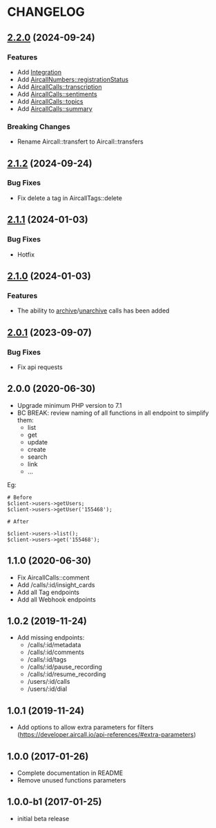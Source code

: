 # CHANGELOG

## [2.2.0](https://github.com/alex-volga/aircall-php/compare/v2.1.2...v2.2.0) (2024-09-24)
### Features
* Add [Integration](https://developer.aircall.io/api-references/#integration)
* Add [AircallNumbers::registrationStatus](https://developer.aircall.io/api-references/#registration-status)
* Add [AircallCalls::transcription](https://developer.aircall.io/api-references/#retrieve-a-transcription)
* Add [AircallCalls::sentiments](https://developer.aircall.io/api-references/#retrieve-sentiments)
* Add [AircallCalls::topics](https://developer.aircall.io/api-references/#retrieve-topics)
* Add [AircallCalls::summary](https://developer.aircall.io/api-references/#retrieve-a-summary)

### Breaking Changes
* Rename Aircall::transfert to Aircall::transfers 

## [2.1.2](https://github.com/alex-volga/aircall-php/compare/v2.1.1...v2.1.2) (2024-09-24)
### Bug Fixes
* Fix delete a tag in AircallTags::delete

## [2.1.1](https://github.com/alex-volga/aircall-php/compare/v2.1.0...v2.1.1) (2024-01-03)
### Bug Fixes
* Hotfix

## [2.1.0](https://github.com/alex-volga/aircall-php/compare/v2.0.1...v2.1.0) (2024-01-03)
### Features
* The ability to [archive](https://developer.aircall.io/api-references/#archive-a-call)/[unarchive](https://developer.aircall.io/api-references/#unarchive-a-call) calls has been added

## [2.0.1](https://github.com/alex-volga/aircall-php/compare/v2.0.0...v2.0.1) (2023-09-07)
### Bug Fixes
* Fix api requests

## 2.0.0 (2020-06-30)
* Upgrade minimum PHP version to 7.1
* BC BREAK: review naming of all functions in all endpoint to simplify them:
  * list
  * get
  * update
  * create
  * search 
  * link
  * ...
  
Eg:
```
# Before
$client->users->getUsers;
$client->users->getUser('155468');

# After

$client->users->list();
$client->users->get('155468');
```


## 1.1.0 (2020-06-30)

* Fix AircallCalls::comment
* Add /calls/:id/insight_cards
* Add all Tag endpoints
* Add all Webhook endpoints
## 1.0.2 (2019-11-24)

 * Add missing endpoints:
   * /calls/:id/metadata
   * /calls/:id/comments
   * /calls/:id/tags
   * /calls/:id/pause_recording
   * /calls/:id/resume_recording
   * /users/:id/calls
   * /users/:id/dial

## 1.0.1 (2019-11-24)

 * Add options to allow extra parameters for filters (https://developer.aircall.io/api-references/#extra-parameters)

## 1.0.0 (2017-01-26)

 * Complete documentation in README
 * Remove unused functions parameters

## 1.0.0-b1 (2017-01-25)

 * initial beta release
